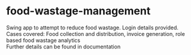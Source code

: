 # food-wastage-management
Swing app to attempt to reduce food wastage. Login details provided.
<br/> Cases covered: Food collection and distribution, invoice generation, role based food wastage analytics
<br/> Further details can be found in documentation
